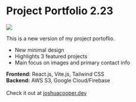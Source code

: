 # Project Portfolio 2.23

<img src="https://pbs.twimg.com/media/FpbDzpHaQAAyWzH?format=jpg&name=4096x4096" />

This is a new version of my project portoflio. 
<ul>
<li>New minimal design</li>
<li>Highlights 3 featured projects</li>
<li>Main focus on images and primary contact info</li>
</ul>

<b>Frontend:</b> React.js, Vite.js, Tailwind CSS<br/>
<b>Backend:</b> AWS S3, Google Cloud/Firebase
<br/><br/>
Check it out at <a href="https://joshuacooper.dev" target="_blank">joshuacooper.dev</a>
